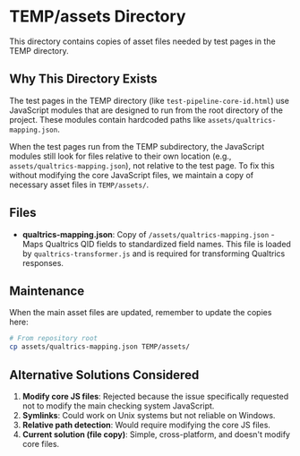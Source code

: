 # TEMP/assets Directory

This directory contains copies of asset files needed by test pages in the TEMP directory.

## Why This Directory Exists

The test pages in the TEMP directory (like `test-pipeline-core-id.html`) use JavaScript modules that are designed to run from the root directory of the project. These modules contain hardcoded paths like `assets/qualtrics-mapping.json`.

When the test pages run from the TEMP subdirectory, the JavaScript modules still look for files relative to their own location (e.g., `assets/qualtrics-mapping.json`), not relative to the test page. To fix this without modifying the core JavaScript files, we maintain a copy of necessary asset files in `TEMP/assets/`.

## Files

- **qualtrics-mapping.json**: Copy of `/assets/qualtrics-mapping.json` - Maps Qualtrics QID fields to standardized field names. This file is loaded by `qualtrics-transformer.js` and is required for transforming Qualtrics responses.

## Maintenance

When the main asset files are updated, remember to update the copies here:

```bash
# From repository root
cp assets/qualtrics-mapping.json TEMP/assets/
```

## Alternative Solutions Considered

1. **Modify core JS files**: Rejected because the issue specifically requested not to modify the main checking system JavaScript.
2. **Symlinks**: Could work on Unix systems but not reliable on Windows.
3. **Relative path detection**: Would require modifying the core JS files.
4. **Current solution (file copy)**: Simple, cross-platform, and doesn't modify core files.

